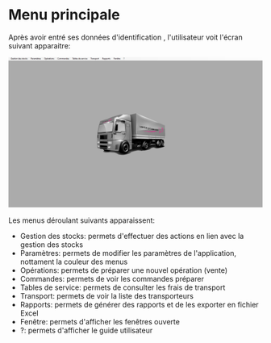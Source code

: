 # Menu principale

Après avoir entré ses données d'identification , l'utilisateur voit l'écran suivant apparaitre:



![Menu principale](./images/menu-principale.png)

Les menus déroulant suivants apparaissent:
- Gestion des stocks: permets d'effectuer des actions en lien avec la gestion des stocks
- Paramètres: permets de modifier les paramètres de l'application, nottament la couleur des menus
- Opérations: permets de préparer une nouvel opération (vente)
- Commandes: permets de voir les commandes préparer
- Tables de service: permets de consulter les frais de transport
- Transport: permets de voir la liste des transporteurs
- Rapports: permets de générer des rapports et de les exporter en fichier Excel
- Fenêtre: permets d'afficher les fenêtres ouverte
- ?: permets d'afficher le guide utilisateur
